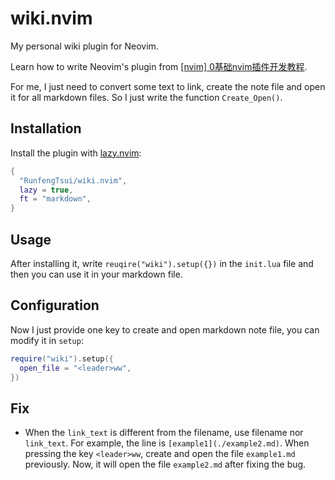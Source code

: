 # wiki.nvim

My personal wiki plugin for Neovim.

Learn how to write Neovim's plugin from [[nvim] 0基础nvim插件开发教程](https://www.bilibili.com/video/BV1Qb4y1g7fU).

For me, I just need to convert some text to link, create the note file and open it for all markdown files. So I just write the function `Create_Open()`.

## Installation

Install the plugin with [lazy.nvim](https://github.com/folke/lazy.nvim):

```lua
{
  "RunfengTsui/wiki.nvim",
  lazy = true,
  ft = "markdown",
}
```

## Usage

After installing it, write `reuqire("wiki").setup({})` in the `init.lua` file and then you can use it in your markdown file.

## Configuration

Now I just provide one key to create and open markdown note file, you can modify it in `setup`:

```lua
require("wiki").setup({
  open_file = "<leader>ww",
})
```

## Fix

* When the `link_text` is different from the filename, use filename nor `link_text`. For example, the line is `[example1](./example2.md)`. When pressing the key `<leader>ww`, create and open the file `example1.md` previously. Now, it will open the file `example2.md` after fixing the bug.

